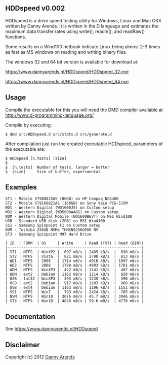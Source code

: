 HDDspeed v0.002
---------------
HDDspeed is a drive speed testing utility for Windows, 
Linux and Mac OSX written by Danny Arends. It is written 
in the D language and estimates the maximum data transfer 
rates using write(), readln(), and readRaw() functions.

Some results on a Wind100 netbook indicate Linux being 
almost 2-3 times as fast as MS windows on reading and 
writing binary files.

The windows 32 and 64 bit version is available for download at:

https://www.dannyarends.nl/HDDspeed/HDDspeed_32.exe

https://www.dannyarends.nl/HDDspeed/HDDspeed_64.exe

Usage
-----
Compile the executable for this you will need the DMD 
compiler available at http://www.d-programming-language.org/

Compile by executing:

    $ dmd src/HDDspeed.d src/stats.d src/generate.d

After compilation just run the created executable 
HDDspeed, parameters of the executable are:

    $ HDDspeed [n.tests] [size]
    $  
    $  [n.tests]  Number of tests, larger = better
    $  [size]     Size of buffer, experimental
    
Examples
--------
    ST1 - Mobile ST980825AS (80GB) on HP Compaq NC6400
    ST2 - Mobile ST9160821AS (160GB) on Sony Vaio PCG-5J5M
    WD1 - Western Digital (WD1600JS) on Custom setup
    WD2 - Western Digital (WD5000AADS) on Custom setup
    WDM - Western Digital Mobile (WD1600BEVT) on MSI Wind100
    USB - Standard USB disk (2GB) on MSI Wind100
    SS1 - Samsung Spinpoint F1 on Custom setup
    NVM - Toshiba 256GB NVMe THNSN5256GPUK NV
    ST3 - Samsung Spinpoint M9T Hard Drive

    | ID  | FORM  | OS     | Write     | Read (TXT) | Read (BIN)|
    |-----------------------------------------------------------|
    | ST1 | NTFS  | WinXP2 |  697 mB/s | 2485 kB/s  |  690 mB/s |
    | ST2 | NTFS  | Vista  |  821 mB/s | 2790 kB/s  |  813 mB/s |
    | WD1 | NTFS  | 2008   | 1714 mB/s | 4916 kB/s  | 1697 mB/s |
    | WD2 | NTFS  | 2008   | 1798 mB/s | 4993 kB/s  | 1781 mB/s |
    | WDM | NTFS  | WinXP3 |  422 mB/s | 1141 kB/s  |  407 mB/s |
    | WDM | ext2  | Debian | 1162 mB/s | 1214 kB/s  |  920 mB/s |
    | USB | fat32 | WinXP3 |  393 mB/s | 1235 kB/s  |  390 mB/s |
    | USB | ext2  | Debian |  917 mB/s | 1103 kB/s  |  908 mB/s |
    | USB | ext4  | Debian | 1163 mB/s | 1196 kB/s  | 1151 mB/s |
    | SS1 | NTFS  | Win7   |  793 mB/s | 2424 kB/s  |  785 mB/s |
    | NVM | NTFS  | Win10  | 3076 mB/s | 45.7 mB/s  | 3046 mB/s |
    | ST3 | NTFS  | Win10  | 4826 mB/s | 59.6 mB/s  | 4778 mB/s |

Documentation 
-------------

See https://www.dannyarends.nl/HDDspeed

Disclaimer
----------
Copyright (c) 2012 [Danny Arends](http://www.dannyarends.nl)

